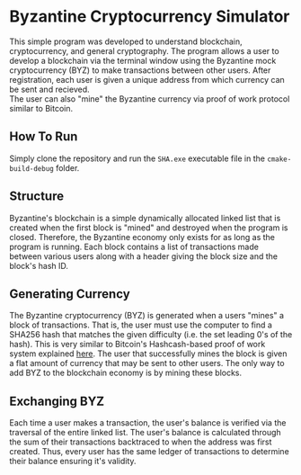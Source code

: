 # Byzantine Cryptocurrency Simulator

This simple program was developed to understand blockchain, cryptocurrency, and general cryptography.
The program allows a user to develop a blockchain via the terminal window using the Byzantine mock cryptocurrency (BYZ) to make transactions 
between other users. After registration, each user is given a unique address from which currency can be sent and recieved.  
The user can also "mine" the Byzantine currency via proof of work protocol similar to Bitcoin.  

## How To Run
Simply clone the repository and run the `SHA.exe` executable file in the `cmake-build-debug` folder.

## Structure
Byzantine's blockchain is a simple dynamically allocated linked list that is created when the first block is "mined"
and destroyed when the program is closed. Therefore, the Byzantine economy only exists for as long as the program is running. 
Each block contains a list of transactions made between various users along with 
a header giving the block size and the block's hash ID. 

## Generating Currency
The Byzantine cryptocurrency (BYZ) is generated when a users "mines" a block of transactions. That is, the user must use the computer to find a SHA256 hash 
that matches the given difficulty (i.e. the set leading 0's of the hash). This is very similar to Bitcoin's Hashcash-based proof of work system explained [here](https://en.wikipedia.org/wiki/Hashcash#Bitcoin_mining).
The user that successfully mines the block is given a flat amount of currency that may be sent to other users. The only way to add BYZ to the blockchain economy is by mining these blocks. 

## Exchanging BYZ
Each time a user makes a transaction, the user's balance is verified via the traversal of the entire linked list. The user's balance
is calculated through the sum of their transactions backtraced to when the address was first created. Thus, every user has the same ledger of transactions
to determine their balance ensuring it's validity. 
